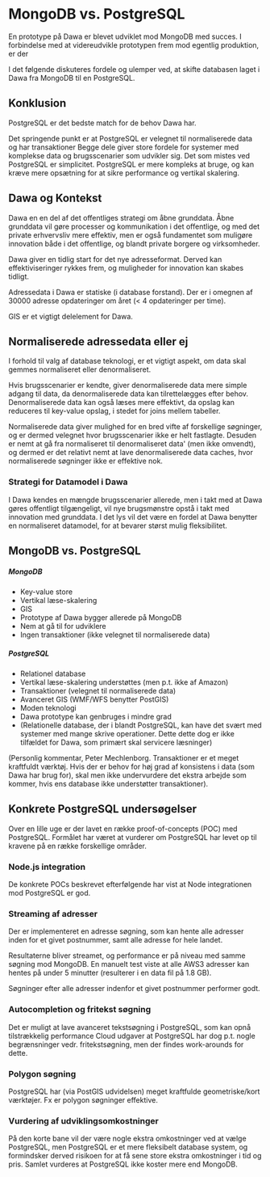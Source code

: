 
# MongoDB vs. PostgreSQL

En prototype på Dawa er blevet udviklet mod MongoDB med succes.  I
forbindelse med at videreudvikle prototypen frem mod egentlig
produktion, er der

I det følgende diskuteres fordele og ulemper ved, at skifte databasen
laget i Dawa fra MongoDB til en PostgreSQL.

## Konklusion
PostgreSQL er det bedste match for de behov Dawa har.

Det springende punkt er at PostgreSQL er velegnet til normaliserede
data og har transaktioner  Begge dele giver store fordele for systemer
med komplekse data og brugsscenarier som udvikler sig.  Det som mistes
ved PostgreSQL er simplicitet.  PostgreSQL er mere kompleks at bruge,
og kan kræve mere opsætning for at sikre performance og vertikal
skalering.


## Dawa og Kontekst

Dawa en en del af det offentliges strategi om åbne grunddata.  Åbne
grunddata vil gøre processer og kommunikation i det offentlige, og med
det private erhvervsliv mere effektiv, men er også fundamentet som
muligøre innovation både i det offentlige, og blandt private borgere
og virksomheder.

Dawa giver en tidlig start for det nye adresseformat.  Derved kan
effektiviseringer rykkes frem, og muligheder for innovation kan skabes
tidligt.

Adressedata i Dawa er statiske (i database forstand).  Der er i
omegnen af 30000 adresse opdateringer om året (< 4 opdateringer per
time).

GIS er et vigtigt delelement for Dawa.


## Normaliserede adressedata eller ej

I forhold til valg af database teknologi, er et vigtigt aspekt, om
data skal gemmes normaliseret eller denormaliseret.

Hvis brugsscenarier er kendte, giver denormaliserede data mere simple
adgang til data, da denormaliserede data kan tilrettelægges efter
behov.  Denormaliserede data kan også læses mere effektivt, da opslag
kan reduceres til key-value opslag, i stedet for joins mellem
tabeller.

Normaliserede data giver mulighed for en bred vifte af forskellige
søgninger, og er dermed velegnet hvor brugsscenarier ikke er helt
fastlagte.  Desuden er nemt at gå fra normaliseret til denormaliseret
data' (men ikke omvendt), og dermed er det relativt nemt at lave
denormaliserede data caches, hvor normaliserede søgninger ikke er
effektive nok.


### Strategi for Datamodel i Dawa

I Dawa kendes en mængde brugsscenarier allerede, men i takt med at
Dawa gøres offentligt tilgængeligt, vil nye brugsmønstre opstå i takt
med innovation med grunddata.  I det lys vil det være en fordel at
Dawa benytter en normaliseret datamodel, for at bevarer størst mulig
fleksibilitet.


## MongoDB vs. PostgreSQL

##### MongoDB

  - Key-value store
  - Vertikal læse-skalering
  - GIS
  - Prototype af Dawa bygger allerede på MongoDB
  - Nem at gå til for udviklere
  - Ingen transaktioner (ikke velegnet til normaliserede data)

##### PostgreSQL

  - Relationel database
  - Vertikal læse-skalering understøttes (men p.t. ikke af Amazon)
  - Transaktioner (velegnet til normaliserede data)
  - Avanceret GIS (WMF/WFS benytter PostGIS)
  - Moden teknologi
  - Dawa prototype kan genbruges i mindre grad
  - (Relationelle database, der i blandt PostgreSQL, kan have det
    svært med systemer med mange skrive operationer. Dette dette dog er
    ikke tilfældet for Dawa, som primært skal servicere læsninger)


(Personlig kommentar, Peter Mechlenborg.  Transaktioner er et meget
kraftfuldt værktøj.  Hvis der er behov for høj grad af konsistens i data
(som Dawa har brug for), skal men ikke undervurdere det ekstra arbejde
som kommer, hvis ens database ikke understøtter transaktioner).


## Konkrete PostgreSQL undersøgelser

Over en lille uge er der lavet en række proof-of-concepts (POC) med
PostgreSQL.  Formålet har været at vurderer om PostgreSQL har levet op
til kravene på en række forskellige områder.

### Node.js integration

De konkrete POCs beskrevet efterfølgende har vist at Node
integrationen mod PostgreSQL er god.

### Streaming af adresser

Der er implementeret en adresse søgning, som kan hente alle adresser
inden for et givet postnummer, samt alle adresse for hele landet.

Resultaterne bliver streamet, og performance er på niveau med samme
søgning mod MongoDB.  En manuelt test viste at alle AWS3 adresser kan
hentes på under 5 minutter (resulterer i en data fil på 1.8 GB).

Søgninger efter alle adresser indenfor et givet postnummer performer
godt.

### Autocompletion og fritekst søgning

Det er muligt at lave avanceret tekstsøgning i PostgreSQL, som kan
opnå tilstrækkelig performance  Cloud udgaver at PostgreSQL har dog
p.t. nogle begrænsninger vedr. fritekstsøgning, men der findes
work-arounds for dette.

### Polygon søgning

PostgreSQL har (via PostGIS udvidelsen) meget kraftfulde
geometriske/kort værktøjer.  Fx er polygon søgninger effektive.

### Vurdering af udviklingsomkostninger

På den korte bane vil der være nogle ekstra omkostninger ved at vælge
PostgreSQL, men PostgreSQL er et mere fleksibelt database system, og
formindsker derved risikoen for at få sene store ekstra omkostninger i
tid og pris.  Samlet vurderes at PostgreSQL ikke koster mere end
MongoDB.
